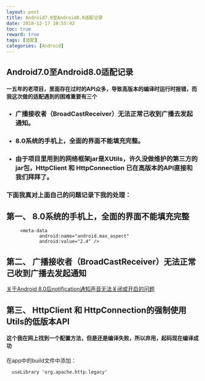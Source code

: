 ```yaml
---
layout: post
title: Android7.0至Android8.0适配记录
date: 2018-12-17 10:55:42
toc: true
reward: true
tags: [适配]
categories: [Android]
---
```

## Android7.0至Android8.0适配记录
#### 一五年的老项目，里面存在过时的API众多，导致高版本的编译时运行时报错，而我这次做的适配遇到的困难重要有三个
###    
<!--more-->
* ### 广播接收者（BroadCastReceiver）无法正常己收到广播去发起通知。
* ### 8.0系统的手机上，全面的界面不能填充完整。
* ### 由于项目里用到的网络框架jar是XUtils，许久没做维护的第三方的jar包，HttpClient 和 HttpConnection 已在高版本的API直接和我们拜拜了。

### 下面我真对上面自己的问题记录下我的处理：
##  第一、 8.0系统的手机上，全面的界面不能填充完整
```
     <meta-data
            android:name="android.max_aspect"
            android:value="2.4" />
```
## 第二、 广播接收者（BroadCastReceiver）无法正常己收到广播去发起通知

[关于Android 8.0后notification通知声音无法关闭或开启的问题](https://blog.csdn.net/fzkf9225/article/details/81119780)
## 第三、 HttpClient 和 HttpConnection的强制使用Utils的低版本API

#### 这个我在网上找到一个配置方法，但是还是编译失败，所以弃用，起码现在编译成功

在app中的build文件中添加：
```
  useLibrary 'org.apache.http.legacy'
```
